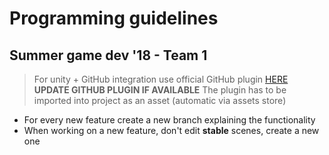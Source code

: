 # Programming guidelines
## Summer game dev '18 - Team 1
> For unity + GitHub integration use official GitHub plugin [HERE](https://assetstore.unity.com/packages/tools/version-control/github-for-unity-118069)
> **UPDATE GITHUB PLUGIN IF AVAILABLE**
> The plugin has to be imported into project as an asset (automatic via assets store)


+ For every new feature create a new branch explaining the functionality
+ When working on a new feature, don't edit **stable** scenes, create a new one
